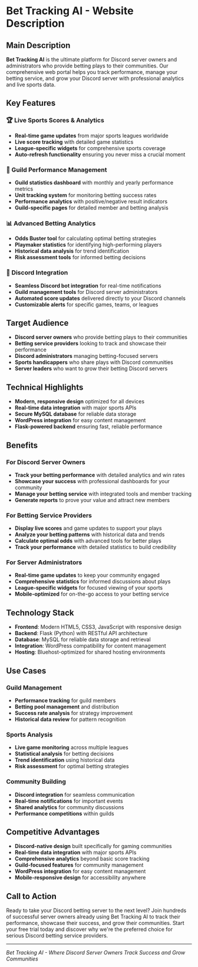# Bet Tracking AI - Website Description

## Main Description

**Bet Tracking AI** is the ultimate platform for Discord server owners and administrators who provide betting plays to their communities. Our comprehensive web portal helps you track performance, manage your betting service, and grow your Discord server with professional analytics and live sports data.

## Key Features

### 🏆 Live Sports Scores & Analytics
- **Real-time game updates** from major sports leagues worldwide
- **Live score tracking** with detailed game statistics
- **League-specific widgets** for comprehensive sports coverage
- **Auto-refresh functionality** ensuring you never miss a crucial moment

### 👥 Guild Performance Management
- **Guild statistics dashboard** with monthly and yearly performance metrics
- **Unit tracking system** for monitoring betting success rates
- **Performance analytics** with positive/negative result indicators
- **Guild-specific pages** for detailed member and betting analysis

### 📊 Advanced Betting Analytics
- **Odds Buster tool** for calculating optimal betting strategies
- **Playmaker statistics** for identifying high-performing players
- **Historical data analysis** for trend identification
- **Risk assessment tools** for informed betting decisions

### 🎯 Discord Integration
- **Seamless Discord bot integration** for real-time notifications
- **Guild management tools** for Discord server administrators
- **Automated score updates** delivered directly to your Discord channels
- **Customizable alerts** for specific games, teams, or leagues

## Target Audience

- **Discord server owners** who provide betting plays to their communities
- **Betting service providers** looking to track and showcase their performance
- **Discord administrators** managing betting-focused servers
- **Sports handicappers** who share plays with Discord communities
- **Server leaders** who want to grow their betting Discord servers

## Technical Highlights

- **Modern, responsive design** optimized for all devices
- **Real-time data integration** with major sports APIs
- **Secure MySQL database** for reliable data storage
- **WordPress integration** for easy content management
- **Flask-powered backend** ensuring fast, reliable performance

## Benefits

### For Discord Server Owners
- **Track your betting performance** with detailed analytics and win rates
- **Showcase your success** with professional dashboards for your community
- **Manage your betting service** with integrated tools and member tracking
- **Generate reports** to prove your value and attract new members

### For Betting Service Providers
- **Display live scores** and game updates to support your plays
- **Analyze your betting patterns** with historical data and trends
- **Calculate optimal odds** with advanced tools for better plays
- **Track your performance** with detailed statistics to build credibility

### For Server Administrators
- **Real-time game updates** to keep your community engaged
- **Comprehensive statistics** for informed discussions about plays
- **League-specific widgets** for focused viewing of your sports
- **Mobile-optimized** for on-the-go access to your betting service

## Technology Stack

- **Frontend**: Modern HTML5, CSS3, JavaScript with responsive design
- **Backend**: Flask (Python) with RESTful API architecture
- **Database**: MySQL for reliable data storage and retrieval
- **Integration**: WordPress compatibility for content management
- **Hosting**: Bluehost-optimized for shared hosting environments

## Use Cases

### Guild Management
- **Performance tracking** for guild members
- **Betting pool management** and distribution
- **Success rate analysis** for strategy improvement
- **Historical data review** for pattern recognition

### Sports Analysis
- **Live game monitoring** across multiple leagues
- **Statistical analysis** for betting decisions
- **Trend identification** using historical data
- **Risk assessment** for optimal betting strategies

### Community Building
- **Discord integration** for seamless communication
- **Real-time notifications** for important events
- **Shared analytics** for community discussions
- **Performance competitions** within guilds

## Competitive Advantages

- **Discord-native design** built specifically for gaming communities
- **Real-time data integration** with major sports APIs
- **Comprehensive analytics** beyond basic score tracking
- **Guild-focused features** for community management
- **WordPress integration** for easy content management
- **Mobile-responsive design** for accessibility anywhere

## Call to Action

Ready to take your Discord betting server to the next level? Join hundreds of successful server owners already using Bet Tracking AI to track their performance, showcase their success, and grow their communities. Start your free trial today and discover why we're the preferred choice for serious Discord betting service providers.

---

*Bet Tracking AI - Where Discord Server Owners Track Success and Grow Communities* 